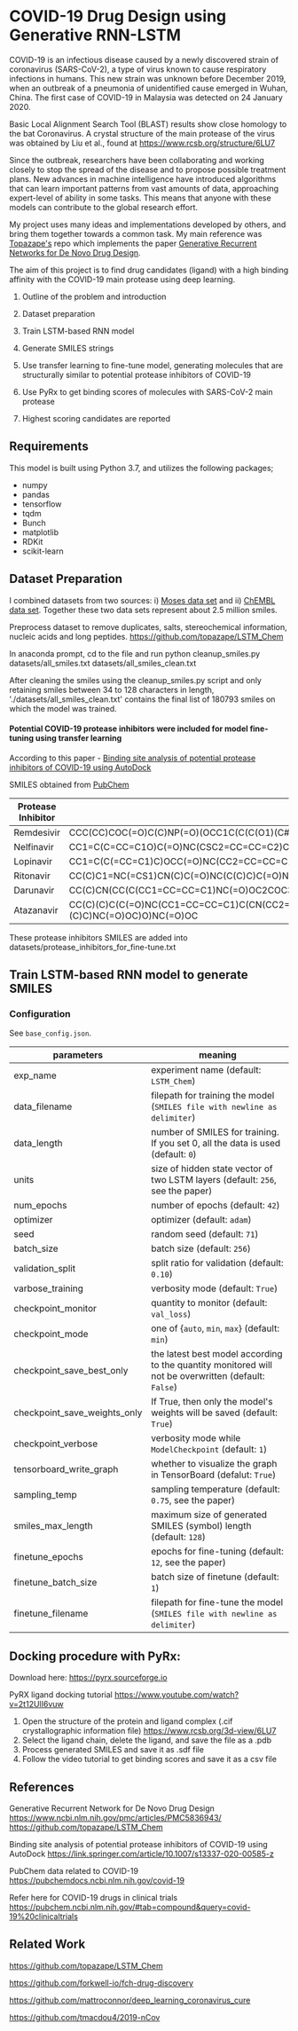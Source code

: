 # COVID-19 Drug Design using Generative RNN-LSTM

COVID-19 is an infectious disease caused by a newly discovered strain of coronavirus (SARS-CoV-2), a type of virus known to cause respiratory infections in humans. This new strain was unknown before December 2019, when an outbreak of a pneumonia of unidentified cause emerged in Wuhan, China. The first case of COVID-19 in Malaysia was detected on 24 January 2020. 

Basic Local Alignment Search Tool (BLAST) results show close homology to the bat Coronavirus. A crystal structure of the main protease of the virus was obtained by Liu et al., found at https://www.rcsb.org/structure/6LU7

Since the outbreak, researchers have been collaborating and working closely to stop the spread of the disease and to propose possible treatment plans. New advances in machine intelligence have introduced algorithms that can learn important patterns from vast amounts of data, approaching expert-level of ability in some tasks. This means that anyone with these models can contribute to the global research effort. 

My project uses many ideas and implementations developed by others, and bring them together towards a common task. My main reference was [Topazape's](https://github.com/topazape/LSTM_Chem) repo which implements the paper [Generative Recurrent Networks for De Novo Drug Design](https://doi.org/10.1002/minf.201700111). 

The aim of this project is to find drug candidates (ligand) with a high binding affinity with the COVID-19 main protease using deep learning.

1. Outline of the problem and introduction

2. Dataset preparation

3. Train LSTM-based RNN model

4. Generate SMILES strings

5. Use transfer learning to fine-tune model, generating molecules that are structurally similar to potential protease inhibitors of COVID-19

6. Use PyRx to get binding scores of molecules with SARS-CoV-2 main protease

7. Highest scoring candidates are reported


## Requirements

This model is built using Python 3.7, and utilizes the following packages;

- numpy
- pandas
- tensorflow
- tqdm
- Bunch
- matplotlib 
- RDKit 
- scikit-learn

## Dataset Preparation

I combined datasets from two sources: i) [Moses data set](https://github.com/molecularsets/moses) and ii) [ChEMBL data set](https://www.ebi.ac.uk/chembl/). Together these two data sets represent about 2.5 million smiles.

Preprocess dataset to remove duplicates, salts, stereochemical information, nucleic acids and long peptides. https://github.com/topazape/LSTM_Chem

In anaconda prompt, cd to the file and run python cleanup_smiles.py datasets/all_smiles.txt datasets/all_smiles_clean.txt

After cleaning the smiles using the cleanup_smiles.py script and only retaining smiles between 34 to 128 characters in length, './datasets/all_smiles_clean.txt' contains the final list of 180793 smiles on which the model was trained.


#### Potential COVID-19 protease inhibitors were included for model fine-tuning using transfer learning

According to this paper - [Binding site analysis of potential protease inhibitors of COVID-19 using AutoDock](https://link.springer.com/article/10.1007/s13337-020-00585-z)

SMILES obtained from [PubChem](https://pubchem.ncbi.nlm.nih.gov/)

| Protease Inhibitor | SMILES |
| ---- | ---- |
| Remdesivir | CCC(CC)COC(=O)C(C)NP(=O)(OCC1C(C(C(O1)(C#N)C2=CC=C3N2N=CN=C3N)O)O)OC4=CC=CC=C4 |
| Nelfinavir | CC1=C(C=CC=C1O)C(=O)NC(CSC2=CC=CC=C2)C(CN3CC4CCCCC4CC3C(=O)NC(C)(C)C)O |
| Lopinavir | CC1=C(C(=CC=C1)C)OCC(=O)NC(CC2=CC=CC=C2)C(CC(CC3=CC=CC=C3)NC(=O)C(C(C)C)N4CCCNC4=O)O |
| Ritonavir | CC(C)C1=NC(=CS1)CN(C)C(=O)NC(C(C)C)C(=O)NC(CC2=CC=CC=C2)CC(C(CC3=CC=CC=C3)NC(=O)OCC4=CN=CS4)O |
| Darunavir | CC(C)CN(CC(C(CC1=CC=CC=C1)NC(=O)OC2COC3C2CCO3)O)S(=O)(=O)C4=CC=C(C=C4)N |
| Atazanavir | CC(C)(C)C(C(=O)NC(CC1=CC=CC=C1)C(CN(CC2=CC=C(C=C2)C3=CC=CC=N3)NC(=O)C(C(C)(C)C)NC(=O)OC)O)NC(=O)OC |

These protease inhibitors SMILES are added into datasets/protease_inhibitors_for_fine-tune.txt


## Train LSTM-based RNN model to generate SMILES

### Configuration
See `base_config.json`.

| parameters | meaning |
| ---- | ---- |
| exp_name | experiment name (default: `LSTM_Chem`) |
| data_filename | filepath for training the model (`SMILES file with newline as delimiter`) |
| data_length | number of SMILES for training. If you set 0, all the data is used (default: `0`) |
| units | size of hidden state vector of two LSTM layers (default: `256`, see the paper) |
| num_epochs | number of epochs (default: `42`) |
| optimizer | optimizer (default: `adam`) |
| seed | random seed (default: `71`) |
| batch_size | batch size (default: `256`) |
| validation_split | split ratio for validation (default: `0.10`) |
| varbose_training | verbosity mode (default: `True`) |
| checkpoint_monitor | quantity to monitor (default: `val_loss`) |
| checkpoint_mode | one of {`auto`, `min`, `max`} (default: `min`) |
| checkpoint_save_best_only | the latest best model according to the quantity monitored will not be overwritten (default: `False`)|
| checkpoint_save_weights_only | If True, then only the model's weights will be saved (default: `True`)|
| checkpoint_verbose | verbosity mode while `ModelCheckpoint` (default: `1`) |
| tensorboard_write_graph | whether to visualize the graph in TensorBoard (defalut: `True`) |
| sampling_temp | sampling temperature (default: `0.75`, see the paper) |
| smiles_max_length | maximum size of generated SMILES (symbol) length (default: `128`)|
| finetune_epochs | epochs for fine-tuning (default: `12`, see the paper) |
| finetune_batch_size | batch size of finetune (default: `1`) |
| finetune_filename | filepath for fine-tune the model (`SMILES file with newline as delimiter`) |


## Docking procedure with PyRx:
Download here: https://pyrx.sourceforge.io

PyRX ligand docking tutorial https://www.youtube.com/watch?v=2t12UlI6vuw

1. Open the structure of the protein and ligand complex (.cif crystallographic information file) https://www.rcsb.org/3d-view/6LU7
2. Select the ligand chain, delete the ligand, and save the file as a .pdb
3. Process generated SMILES and save it as .sdf file
4. Follow the video tutorial to get binding scores and save it as a csv file


## References

Generative Recurrent Network for De Novo Drug Design https://www.ncbi.nlm.nih.gov/pmc/articles/PMC5836943/ https://github.com/topazape/LSTM_Chem

Binding site analysis of potential protease inhibitors of COVID-19 using AutoDock https://link.springer.com/article/10.1007/s13337-020-00585-z

PubChem data related to COVID-19 https://pubchemdocs.ncbi.nlm.nih.gov/covid-19

Refer here for COVID-19 drugs in clinical trials https://pubchem.ncbi.nlm.nih.gov/#tab=compound&query=covid-19%20clinicaltrials


## Related Work

https://github.com/topazape/LSTM_Chem

https://github.com/forkwell-io/fch-drug-discovery

https://github.com/mattroconnor/deep_learning_coronavirus_cure

https://github.com/tmacdou4/2019-nCov

